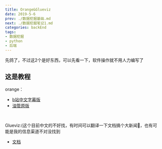 ```yaml
---
title: Orange&Glueviz
date: 2019-5-6 
prev: ./数据挖掘基础.md
next: ./数据挖掘笔记1.md
categories: backEnd
tags:
- 数据挖掘
- python
- 后端
---
```

先鸽了，不过这2个是好东西，可以先看一下，软件操作就不用人力编写了
## 这是教程
orange：
- <a href='https://www.bilibili.com/video/av18264545/'>b站中文字幕版</a>
- <a href='https://www.youtube.com/watch?v=HXjnDIgGDuI&list=PLmNPvQr9Tf-ZSDLwOzxpvY-HrE0yv-8Fy&index=1'>油管原版</a>
<br/>

Glueviz:(这个目前中文的不好找，有时间可以翻译一下文档搞个大新闻🤔，也有可能是我的信息渠道不对没找到
- <a href='http://docs.glueviz.org/en/stable/index.html'>文档</a>
